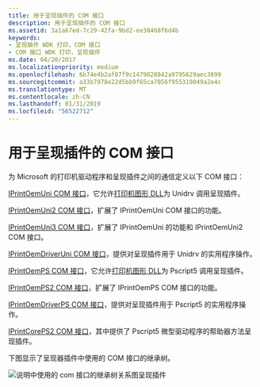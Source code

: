 ```yaml
---
title: 用于呈现插件的 COM 接口
description: 用于呈现插件的 COM 接口
ms.assetid: 3a1a67ed-7c29-42fa-9bd2-ee38468f6d4b
keywords:
- 呈现插件 WDK 打印，COM 接口
- COM 接口 WDK 打印，呈现插件
ms.date: 04/20/2017
ms.localizationpriority: medium
ms.openlocfilehash: 6b74e4b2af07f9c1479828842a9795629aec3899
ms.sourcegitcommit: a33b7978e22d5bb9f65ca7056f955319049a2e4c
ms.translationtype: MT
ms.contentlocale: zh-CN
ms.lasthandoff: 01/31/2019
ms.locfileid: "56522712"
---
```

# <a name="com-interfaces-for-rendering-plug-ins"></a>用于呈现插件的 COM 接口





为 Microsoft 的打印机驱动程序和呈现插件之间的通信定义以下 COM 接口：

[IPrintOemUni COM 接口](iprintoemuni-com-interface.md)，它允许[打印机图形 DLL](printer-graphics-dll.md)为 Unidrv 调用呈现插件。

[IPrintOemUni2 COM 接口](iprintoemuni2-com-interface.md)，扩展了 IPrintOemUni COM 接口的功能。

[IPrintOemUni3 COM 接口](iprintoemuni3-com-interface.md)，扩展了 IPrintOemUni 的功能和 IPrintOemUni2 COM 接口。

[IPrintOemDriverUni COM 接口](iprintoemdriveruni-com-interface.md)，提供对呈现插件用于 Unidrv 的实用程序操作。

[IPrintOemPS COM 接口](iprintoemps-com-interface.md)，它允许[打印机图形 DLL](printer-graphics-dll.md)为 Pscript5 调用呈现插件。

[IPrintOemPS2 COM 接口](iprintoemps2-com-interface.md)，扩展了 IPrintOemPS COM 接口的功能。

[IPrintOemDriverPS COM 接口](iprintoemdriverps-com-interface.md)，提供对呈现插件用于 Pscript5 的实用程序操作。

[IPrintCorePS2 COM 接口](iprintcoreps2-com-interface.md)，其中提供了 Pscript5 微型驱动程序的帮助器方法呈现插件。

下图显示了呈现器插件中使用的 COM 接口的继承树。

![说明中使用的 com 接口的继承树关系图呈现插件](images/rendintf.png)

 

 




